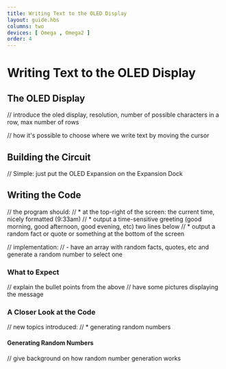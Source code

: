 ```yaml
---
title: Writing Text to the OLED Display
layout: guide.hbs
columns: two
devices: [ Omega , Omega2 ]
order: 4
---
```


# Writing Text to the OLED Display


## The OLED Display

// introduce the oled display, resolution, number of possible characters in a row, max number of rows

// how it's possible to choose where we write text by moving the cursor

## Building the Circuit

// Simple: just put the OLED Expansion on the Expansion Dock



## Writing the Code

// the program should:
//  * at the top-right of the screen: the current time, nicely formatted (9:33am)
//  * output a time-sensitive greeting (good morning, good afternoon, good evening, etc) two lines below
//  * output a random fact or quote or something at the bottom of the screen

// implementation:
// - have an array with random facts, quotes, etc and generate a random number to select one


### What to Expect

// explain the bullet points from the above
// have some pictures displaying the message


### A Closer Look at the Code

// new topics introduced:
// * generating random numbers

#### Generating Random Numbers

// give background on how random number generation works
